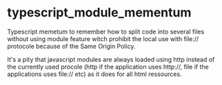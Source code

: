 # typescript_module_mementum
Typescript memetum to remember how to split code into several files without using module feature witch prohibit the local use with file:// protocole because of the Same Origin Policy.

It's a pity that javascript modules are always loaded using http instead of the currently used procole (http if the application uses http://, file if the applications uses file:// etc) as it does for all html ressources.
